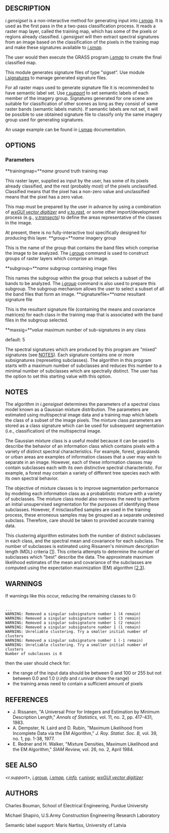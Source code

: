 
## DESCRIPTION

*i.gensigset*
is a non-interactive method for generating input into
*[i.smap](i.smap.html).*
It is used as the first pass in the a two-pass
classification process. It reads a raster map layer,
called the training map, which has some of the pixels or
regions already classified. *i.gensigset* will then
extract spectral signatures from an image based on the
classification of the pixels in the training map and make
these signatures available to
*[i.smap](i.smap.html).*

The user would then execute the GRASS program *[i.smap](i.smap.html)* to create the
final classified map.

This module generates signature files of type "sigset". Use module
[i.signatures](i.signatures.html) to manage generated signature files.

For all raster maps used to generate signature file it is recommended
to have semantic label set.
Use *[r.support](r.support.html)* to set
semantic labels of each member of the imagery group.
Signatures generated for one scene are suitable for classification
of other scenes as long as they consist of same raster bands
(semantic labels match). If semantic labels are not set, it will be
possible to use obtained signature file to classify only the same
imagery group used for generating signatures.

An usage example can be found in [i.smap](i.smap.html)
documentation.

## OPTIONS

### Parameters

**trainingmap=***name*
ground truth training map

This raster layer, supplied as input by the user, has some
of its pixels already classified, and the rest (probably
most) of the pixels unclassified. Classified means that
the pixel has a non-zero value and unclassified means that
the pixel has a zero value.

This map must be prepared by the user in advance by using
a combination of
*[wxGUI vector digitizer](wxGUI.vdigit.html)*
and
*[v.to.rast](v.to.rast.html)*,
or some other import/development process (e.g.,
*[v.transects](v.transects.html))*
to define the areas representative of the classes in the image.

At present, there is no fully-interactive tool specifically
designed for producing this layer.
**group=***name*
imagery group

This is the name of the group that contains the band files
which comprise the image to be analyzed. The
*[i.group](i.group.html)*
command is used to construct groups of raster layers which
comprise an image.

**subgroup=***name*
subgroup containing image files

This names the subgroup within the group that selects a
subset of the bands to be analyzed. The
*[i.group](i.group.html)*
command is also used to prepare this subgroup. The
subgroup mechanism allows the user to select a subset of
all the band files that form an image.
**signaturefile=***name*
resultant signature file

This is the resultant signature file (containing the means
and covariance matrices) for each class in the training map
that is associated with the band files in the subgroup
selected.

**maxsig=***value*
maximum number of sub-signatures in any class

default: 5

The spectral signatures which are produced by this program
are "mixed" signatures (see [NOTES](#notes)).
Each signature contains one or more subsignatures
(represeting subclasses). The algorithm in this program
starts with a maximum number of subclasses and reduces this
number to a minimal number of subclasses which are
spectrally distinct. The user has the option to set this
starting value with this option.

## NOTES

The algorithm in *i.gensigset* determines the
parameters of a spectral class model known as a Gaussian
mixture distribution. The parameters are estimated using
multispectral image data and a training map which labels
the class of a subset of the image pixels. The mixture
class parameters are stored as a class signature which can
be used for subsequent segmentation (i.e., classification)
of the multispectral image.

The Gaussian mixture class is a useful model because it can
be used to describe the behavior of an information class
which contains pixels with a variety of distinct spectral
characteristics. For example, forest, grasslands or urban
areas are examples of information classes that a user may
wish to separate in an image. However, each of these
information classes may contain subclasses each with its
own distinctive spectral characteristic. For example, a
forest may contain a variety of different tree species each
with its own spectral behavior.

The objective of mixture classes is to improve segmentation
performance by modeling each information class as a
probabilistic mixture with a variety of subclasses. The
mixture class model also removes the need to perform an
initial unsupervised segmentation for the purposes of
identifying these subclasses. However, if misclassified
samples are used in the training process, these erroneous
samples may be grouped as a separate undesired subclass.
Therefore, care should be taken to provided accurate
training data.

This clustering algorithm estimates both the number of
distinct subclasses in each class, and the spectral mean
and covariance for each subclass. The number of subclasses
is estimated using Rissanen's minimum description length
(MDL) criteria
[[1](#rissanen83)].
This criteria attempts to determine
the number of subclasses which "best" describe the data.
The approximate maximum likelihood estimates of the mean
and covariance of the subclasses are computed using the
expectation maximization (EM) algorithm
[[2](#dempster77),[3](#redner84)].

## WARNINGS

If warnings like this occur, reducing the remaining classes to 0:

```

...
WARNING: Removed a singular subsignature number 1 (4 remain)
WARNING: Removed a singular subsignature number 1 (3 remain)
WARNING: Removed a singular subsignature number 1 (2 remain)
WARNING: Removed a singular subsignature number 1 (1 remain)
WARNING: Unreliable clustering. Try a smaller initial number of clusters
WARNING: Removed a singular subsignature number 1 (-1 remain)
WARNING: Unreliable clustering. Try a smaller initial number of clusters
Number of subclasses is 0

```

then the user should check for:

* the range of the input data should be between 0 and 100 or 255 but not
  between 0.0 and 1.0 (*r.info* and *r.univar* show the range)
* the training areas need to contain a sufficient amount of pixels

## REFERENCES

* J. Rissanen,
  "A Universal Prior for Integers and Estimation by Minimum Description Length,"
  *Annals of Statistics,* vol. 11, no. 2, pp. 417-431, 1983.
* A. Dempster, N. Laird and D. Rubin,
  "Maximum Likelihood from Incomplete Data via the EM Algorithm,"
  *J. Roy. Statist. Soc. B,* vol. 39, no. 1, pp. 1-38, 1977.
* E. Redner and H. Walker,
  "Mixture Densities, Maximum Likelihood and the EM Algorithm,"
  *SIAM Review,* vol. 26, no. 2, April 1984.

## SEE ALSO

*<r.support>,
[i.group](i.group.html),
[i.smap](i.smap.html),
[r.info](r.info.html),
[r.univar](r.univar.html),
[wxGUI vector digitizer](wxGUI.vdigit.html)*

## AUTHORS

Charles Bouman,
School of Electrical Engineering, Purdue University

Michael Shapiro,
U.S.Army Construction Engineering Research Laboratory

Semantic label support: Maris Nartiss,
University of Latvia
